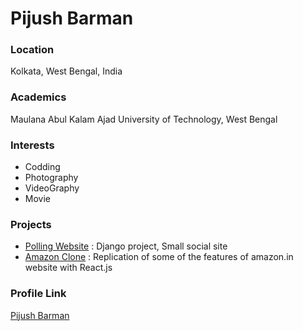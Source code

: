 # Pijush Barman

### Location

Kolkata, West Bengal, India

### Academics

Maulana Abul Kalam Ajad University of Technology, West Bengal

### Interests

- Codding
- Photography
- VideoGraphy
- Movie

### Projects

- [Polling Website](https://github.com/Pijush-Beyond/Polling-Website) : Django project, Small social site
- [Amazon Clone](https://github.com/Pijush-Beyond/Amazon-clone) : Replication of some of the features of amazon.in website with React.js 

### Profile Link

[Pijush Barman](https://github.com/Pijush-Beyond)